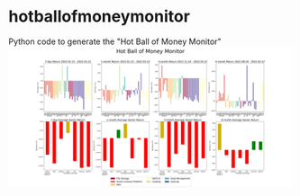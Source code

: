 # hotballofmoneymonitor
Python code to generate the "Hot Ball of Money Monitor"
![hotballofmoney](https://raw.githubusercontent.com/rtalamas/hotballofmoneymonitor/main/hotballofmoney.png)
